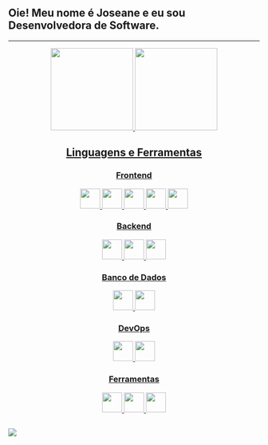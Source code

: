 ## Oie! Meu nome é Joseane e eu sou Desenvolvedora de Software.

***************

<div align="center">
  <a href="https://github.com/excaIibour">
  <img height="165em" src="https://github-readme-stats.vercel.app/api?username=excaIibour&show_icons=true&theme=dracula&include_all_commits=true&count_private=true"/>
  <img height="165em" src="https://github-readme-stats.vercel.app/api/top-langs/?username=excaIibour&layout=compact&langs_count=7&theme=dracula"/>
</div>
  
<h2 align="center">Linguagens e Ferramentas</h2>
  <h3 align="center">Frontend</h3>
  <p align="center">
    <img height="40" width="40" src="https://cdn.simpleicons.org/css3/dd6387" /> 
    <img height="40" width="40" src="https://cdn.simpleicons.org/html5/dd6387"/> 
    <img height="40" width="40" src="https://cdn.simpleicons.org/javascript/dd6387"/> 
    <img height="40" width="40" src="https://cdn.simpleicons.org/react/dd6387"/> 
    <img height="40" width="40" src="https://cdn.simpleicons.org/cypress/dd6387"/>          
  </p>
  
  <h3 align="center">Backend</h3>
  <p align="center">
    <img height="40" width="40" src="https://cdn.simpleicons.org/nodedotjs/dd6387"/> 
    <img height="40" width="40" src="https://cdn.simpleicons.org/csharp/dd6387"/> 
    <img height="40" width="40" src="https://cdn.simpleicons.org/c++/dd6387"/> 
      
  </p>
  
  <h3 align="center">Banco de Dados</h3>
  <p align="center">
    <img height="40" width="40" src="https://cdn.simpleicons.org/mysql/dd6387"/>
    <img height="40" width="40" src="https://cdn.simpleicons.org/mongodb/dd6387"/>    
  </p>
  
  <h3 align="center">DevOps</h3>
  <p align="center">
    <img height="40" width="40" src="https://cdn.simpleicons.org/docker/dd6387"/>
    <img height="40" width="40" src="https://cdn.simpleicons.org/microsoftazure/dd6387"/>        
  </p>
  
  <h3 align="center">Ferramentas</h3>
  <p align="center">
    <img height="40" width="40" src="https://cdn.simpleicons.org/visualstudio/dd6387"/>    
    <img height="40" width="40" src="https://cdn.simpleicons.org/figma/dd6387"/> 
    <img height="40" width="40" src="https://cdn.simpleicons.org/git/dd6387"/> 
  </p>
  
 ##
  
<div> 
  <a href="https://www.linkedin.com/in/joseane-de-oliveira-ba25a2217" target="_blank"><img src="https://img.shields.io/badge/-LinkedIn-%230077B5?style=for-the-badge&logo=linkedin&logoColor=white" target="_blank"></a> 
</div>
